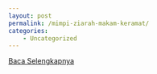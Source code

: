 ```yaml
---
layout: post
permalink: /mimpi-ziarah-makam-keramat/
categories:
    - Uncategorized
---
```


[Baca Selengkapnya](/09)